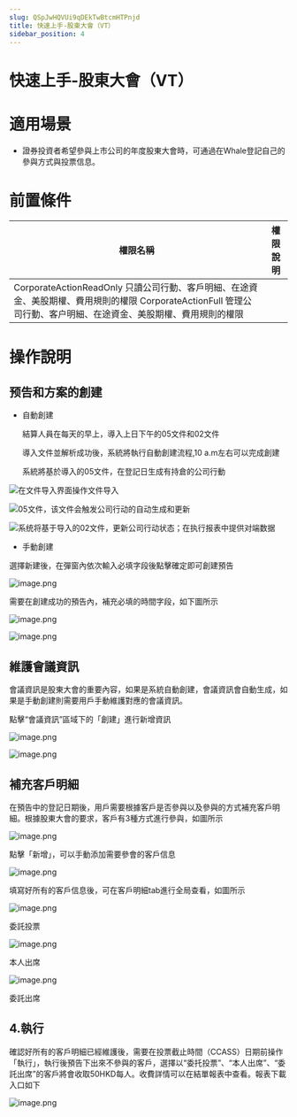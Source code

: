 ```yaml
---
slug: QSpJwHQVUi9qDEkTwBtcmHTPnjd
title: 快速上手-股東大會（VT）
sidebar_position: 4
---
```



# 快速上手-股東大會（VT）


# 適用場景

- 證券投資者希望參與上市公司的年度股東大會時，可通過在Whale登記自己的參與方式與投票信息。

# 前置條件


| 權限名稱                                                                                                     | 權限說明 |
| -------------------------------------------------------------------------------------------------------- | ---- |
| CorporateActionReadOnly 只讀公司行動、客戶明細、在途資金、美股期權、費用規則的權限 CorporateActionFull 管理公司行動、客户明細、在途資金、美股期權、費用規則的權限  |      |


# 操作說明 


## 预告和方案的**創建**

- 自動創建

    結算人員在每天的早上，導入上日下午的05文件和02文件


    導入文件並解析成功後，系統將執行自動創建流程,10 a.m左右可以完成創建


    系統將基於導入的05文件，在登記日生成有持倉的公司行動


![在文件导入界面操作文件导入](/assets/eccdba58bcd2b30fcfc0fffb31973311.png)


![05文件，该文件会触发公司行动的自动生成和更新](/assets/c1d38c52dc5eb82e26e69a9fc7ee38ec.png)


![系统将基于导入的02文件，更新公司行动状态；在执行报表中提供对端数据](/assets/1d9ec4386ea83b3e38feeabd6b138197.png)

- 手動創建

選擇新建後，在彈窗內依次輸入必填字段後點擊確定即可創建預告


![image.png](/assets/2da361228948f68f71b4a7debe4c6b6a.png)


需要在創建成功的預告內，補充必填的時間字段，如下圖所示


![image.png](/assets/075ce55156072682182e9f3bd0fd0070.png)


![image.png](/assets/ebd34ed42bde9768a3dad469e14bf1d7.png)


## 維護會議資訊


會議資訊是股東大會的重要內容，如果是系統自動創建，會議資訊會自動生成，如果是手動創建則需要用戶手動維護對應的會議資訊。


點擊“會議資訊”區域下的「創建」進行新增資訊


![image.png](/assets/a81f27c94b525788c3f7792c31811043.png)


![image.png](/assets/5f6b17fe2ac41401ca93e0c9aa9f3d62.png)


## **補充客戶明細**


在預告中的登記日期後，用戶需要根據客戶是否參與以及參與的方式補充客戶明細。根據股東大會的要求，客戶有3種方式進行參與，如圖所示


![image.png](/assets/1651cb56f5dd80bfde7db2a69417f531.png)


點擊「新增」，可以手動添加需要參會的客戶信息


![image.png](/assets/21b06e7ff7e5acaae50e00df640e0ca0.png)


填寫好所有的客戶信息後，可在客戶明細tab進行全局查看，如圖所示


![image.png](/assets/bc2a2b0b9a11b875701aa458169b6d62.png)


委託投票


![image.png](/assets/e05e418ed029e300f6c04d949f251238.png)


本人出席


![image.png](/assets/1ad839cc98074af35bd933fa89377867.png)


委託出席


## 4.**執行**


確認好所有的客戶明細已經維護後，需要在投票截止時間（CCASS）日期前操作「執行」，執行後預告下出來不參與的客戶，選擇以“委托投票”、“本人出席”、“委託出席”的客戶將會收取50HKD每人。收費詳情可以在結單報表中查看。報表下載入口如下


![image.png](/assets/bcde2d27699f2de86c9b75dc8f2f5bcf.png)


    


    

